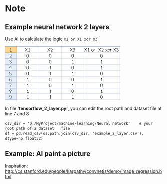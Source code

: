 # Note

## Example neural network 2 layers

Use AI to calculate the logic `X1 or X1 xor X3`

![dataset_logic.PNG](images/dataset_logic.PNG)

In file __'tensorflow_2_layer.py'__, you can edit the root path and dataset file at line 7 and 8

```
csv_dir = 'D:/MyProject/machine-learning/Neural network' 	# your root path of a dataset	file		
df = pd.read_csv(os.path.join(csv_dir, 'example_2_layer.csv'), dtype=np.float32) 
```

## Example: AI paint a picture

Inspiration: http://cs.stanford.edu/people/karpathy/convnetjs/demo/image_regression.html


